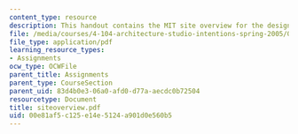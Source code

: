 ```yaml
---
content_type: resource
description: This handout contains the MIT site overview for the design project.
file: /media/courses/4-104-architecture-studio-intentions-spring-2005/00e81af5c125e14e5124a901d0e560b5_siteoverview.pdf
file_type: application/pdf
learning_resource_types:
- Assignments
ocw_type: OCWFile
parent_title: Assignments
parent_type: CourseSection
parent_uid: 83d4b0e3-06a0-afd0-d77a-aecdc0b72504
resourcetype: Document
title: siteoverview.pdf
uid: 00e81af5-c125-e14e-5124-a901d0e560b5
---
```

